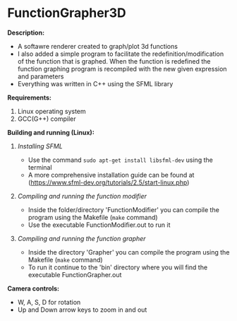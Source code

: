 # FunctionGrapher3D

**Description:**
  - A softawre renderer created to graph/plot 3d functions
  - I also added a simple program to facilitate the redefinition/modification of the function that is graphed. When the function is redefined the function graphing program is recompiled with the new given expression and parameters
  - Everything was written in C++ using the SFML library
  
**Requirements:**
  1. Linux operating system
  2. GCC(G++) compiler

**Building and running (Linux):**
  1. *Installing SFML*
      - Use the command `sudo apt-get install libsfml-dev` using the terminal
      - A more comprehensive installation guide can be found at (https://www.sfml-dev.org/tutorials/2.5/start-linux.php)
      
  2. *Compiling and running the function modifier*
      - Inside the folder/directory 'FunctionModifier' you can compile the program using the Makefile (`make` command)
      - Use the executable FunctionModifier.out to run it
      
  3. *Compiling and running the function grapher*
      - Inside the directory 'Grapher' you can compile the program using the Makefile (`make` command)
      - To run it continue to the 'bin' directory where you will find the executable FunctionGrapher.out
      
 **Camera controls:**
   - W, A, S, D for rotation
   - Up and Down arrow keys to zoom in and out
